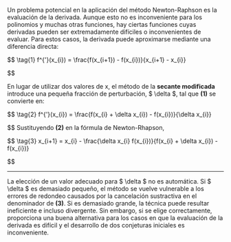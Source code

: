 Un problema potencial en la aplicación del método Newton-Raphson es la evaluación de la derivada. Aunque esto no es inconveniente para los polinomios y muchas otras funciones, hay ciertas funciones cuyas derivadas pueden ser extremadamente difíciles o inconvenientes de evaluar. Para estos casos, la derivada puede aproximarse mediante una diferencia directa:

$$
\tag{1} f^{'}(x_{i}) = \frac{f(x_{i+1}) - f(x_{i})}{x_{i+1} - x_{i}}

$$

En lugar de utilizar dos valores de x, el método de la **secante modificada** introduce una pequeña fracción de perturbación, $ \delta $, tal que **(1)** se convierte en:

$$
\tag{2} f^{'}(x_{i}) = \frac{f(x_{i} + \delta x_{i}) - f(x_{i})}{\delta x_{i}}

$$
Sustituyendo **(2)** en la fórmula de Newton-Rhapson,

$$
\tag{3} x_{i+1} = x_{i} - \frac{\delta x_{i} f(x_{i})}{f(x_{i} + \delta x_{i}) - f(x_{i})}

$$

***

La elección de un valor adecuado para $ \delta $ no es automática. Si $ \delta $ es demasiado pequeño, el método se vuelve vulnerable a los errores de redondeo causados por la cancelación sustractiva en el denominador de **(3)**. Si es demasiado grande, la técnica puede resultar ineficiente e incluso divergente. Sin embargo, si se elige correctamente, proporciona una buena alternativa para los casos en que la evaluación de la derivada es difícil y el desarrollo de dos conjeturas iniciales es inconveniente.
